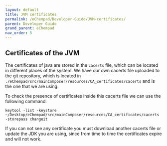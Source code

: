 ```yaml
---
layout: default
title: JVM certificates
permalink: /eChempad/Developer-Guide/JVM-certificates/
parent: Developer Guide
grand_parent: eChempad
nav_order: 5
---
```



## Certificates of the JVM
The certificates of java are stored in the `cacerts` file, which can be located in different places of the system. We
have our own cacerts file uploaded to the git repository, which is located in `./eChempad/src/mainComposer/resources/CA_certificates/cacerts`
and is the one that we are using.

To check the presence of certificates inside this cacerts file we can use the following command:

```
keytool -list -keystore ~/Desktop/eChempad/src/mainComposer/resources/CA_certificates/cacerts -storepass changeit
```

If you can not see any certificate you must download another cacerts file or update the JDK you are using, since from
time to time the certificates expire and will not work.

